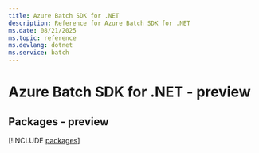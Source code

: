 ```yaml
---
title: Azure Batch SDK for .NET
description: Reference for Azure Batch SDK for .NET
ms.date: 08/21/2025
ms.topic: reference
ms.devlang: dotnet
ms.service: batch
---
```

# Azure Batch SDK for .NET - preview
## Packages - preview
[!INCLUDE [packages](batch-index.md)]